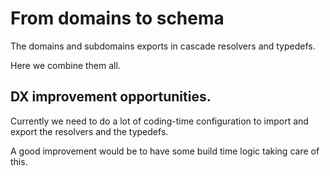 # From domains to schema

The domains and subdomains exports in cascade resolvers and typedefs.

Here we combine them all.

## DX improvement opportunities.

Currently we need to do a lot of coding-time configuration to import and export the resolvers and the typedefs.

A good improvement would be to have some build time logic taking care of this.
